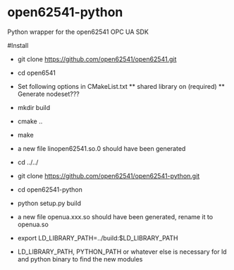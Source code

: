 # open62541-python
Python wrapper for the open62541 OPC UA SDK

#Install


* git clone https://github.com/open62541/open62541.git
* cd open6541
* Set following options in CMakeList.txt
** shared library on (required)
** Generate nodeset???
* mkdir build
* cmake ..
* make
* a new file linopen62541.so.0 should have been generated

* cd ../../
* git clone https://github.com/open62541/open62541-python.git
* cd open62541-python
* python setup.py build
* a new file openua.xxx.so should have been generated, rename it to openua.so 
* export LD_LIBRARY_PATH=../build:$LD_LIBRARY_PATH
* LD_LIBRARY_PATH, PYTHON_PATH or whatever else is necessary for ld and python binary to find the new modules


